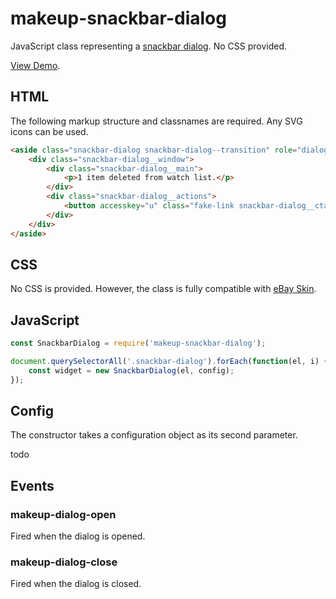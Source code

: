 # makeup-snackbar-dialog

JavaScript class representing a [snackbar dialog](https://ebay.gitbook.io/mindpatterns/messaging/snackbar-dialog). No CSS provided.

[View Demo](https://makeup.github.io/makeup-js/makeup-snackbar-dialog/index.html).

## HTML

The following markup structure and classnames are required. Any SVG icons can be used.

```html
<aside class="snackbar-dialog snackbar-dialog--transition" role="dialog" aria-label="Notification" aria-live="polite" aria-modal="false" hidden>
    <div class="snackbar-dialog__window">
        <div class="snackbar-dialog__main">
            <p>1 item deleted from watch list.</p>
        </div>
        <div class="snackbar-dialog__actions">
            <button accesskey="u" class="fake-link snackbar-dialog__cta">Undo<span class="clipped"> - Access Key: U</span></button>
        </div>
    </div>
</aside>
```

## CSS

No CSS is provided. However, the class is fully compatible with [eBay Skin](https://ebay.github.io/skin/#toast-dialog).

## JavaScript

```js
const SnackbarDialog = require('makeup-snackbar-dialog');

document.querySelectorAll('.snackbar-dialog').forEach(function(el, i) {
    const widget = new SnackbarDialog(el, config);
});
```

## Config

The constructor takes a configuration object as its second parameter.

todo

## Events

### makeup-dialog-open

Fired when the dialog is opened.

### makeup-dialog-close

Fired when the dialog is closed.
